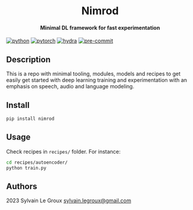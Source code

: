 
<!-- WARNING: THIS FILE WAS AUTOGENERATED! DO NOT EDIT! -->
<center>
<h1>
Nimrod
</h1>
<h4>
Minimal DL framework for fast experimentation
</h4>
</center>

[![python](https://img.shields.io/badge/-Python_3.7_%7C_3.8_%7C_3.9_%7C_3.10-blue?logo=python&logoColor=white)](https://github.com/pre-commit/pre-commit)
[![pytorch](https://img.shields.io/badge/PyTorch_1.10+-ee4c2c?logo=pytorch&logoColor=white)](https://pytorch.org/get-started/locally/)
[![hydra](https://img.shields.io/badge/Config-Hydra_1.3-89b8cd)](https://hydra.cc/)
[![pre-commit](https://img.shields.io/badge/Pre--commit-enabled-brightgreen?logo=pre-commit&logoColor=white.png)](https://github.com/pre-commit/pre-commit)

## Description

This is a repo with minimal tooling, modules, models and recipes to get
easily get started with deep learning training and experimentation with
an emphasis on speech, audio and language modeling.

## Install

``` sh
pip install nimrod
```

## Usage

Check recipes in `recipes/` folder. For instance:

``` bash
cd recipes/autoencoder/
python train.py
```

## Authors

2023 Sylvain Le Groux <sylvain.legroux@gmail.com>
